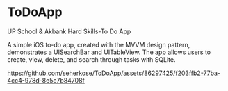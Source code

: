 # ToDoApp
UP School &amp; Akbank Hard Skills-To Do App

A simple iOS to-do app, created with the MVVM design pattern, demonstrates a UISearchBar and UITableView. The app allows users to create, view, delete, and search through tasks with SQLite.


https://github.com/seherkose/ToDoApp/assets/86297425/f203ffb2-77ba-4cc4-978d-8e5c7b84708f

